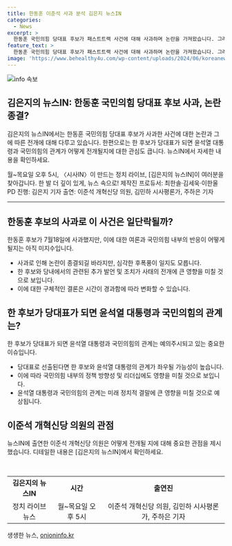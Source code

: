 ```yaml
---
title: 한동훈 이준석 사과 분석 김은지 뉴스IN
categories:
  - News
excerpt: >
  한동훈 국민의힘 당대표 후보가 패스트트랙 사건에 대해 사과하며 논란을 가져왔습니다. 그러나 이후 국민의힘 내에서 여전히 논란이 계속되고 있습니다. 이에 대한 후속 전개와 윤석열 대통령과의 관계에 대한 관심이 높아졌습니다. 〈시사IN〉의 [김은지의 뉴스IN] 프로그램에서는 이에 관한 궁금증을 해소하기 위한 라이브 방송이 예정되어 있습니다.
feature_text: >
  한동훈 국민의힘 당대표 후보가 패스트트랙 사건에 대해 사과하며 논란을 가져왔습니다. 그러나 이후 국민의힘 내에서 여전히 논란이 계속되고 있습니다. 이에 대한 후속 전개와 윤석열 대통령과의 관계에 대한 관심이 높아졌습니다. 〈시사IN〉의 [김은지의 뉴스IN] 프로그램에서는 이에 관한 궁금증을 해소하기 위한 라이브 방송이 예정되어 있습니다.
image: 'https://www.behealthy4u.com/wp-content/uploads/2024/06/koreanews.jpg'
---
```


<p><img src="https://www.behealthy4u.com/wp-content/uploads/2024/06/koreanews.jpg" alt="info 속보" /></p>

<h2 data-ke-size="size26">김은지의 뉴스IN: 한동훈 국민의힘 당대표 후보 사과, 논란 종결?</h2>

<p>김은지의 뉴스IN에서는 한동훈 국민의힘 당대표 후보가 사과한 사건에 대한 논란과 그에 따른 전개에 대해 다루고 있습니다. 한편으로는 한 후보가 당대표가 되면 윤석열 대통령과 국민의힘의 관계가 어떻게 전개될지에 대한 관심도 큽니다. 뉴스IN에서 자세한 내용을 확인하세요. </p>

<p data-ke-size="size16">월~목요일 오후 5시, 〈시사IN〉이 만드는 정치 라이브, [김은지의 뉴스IN]이 여러분을 찾아갑니다. 한 발 더 깊이 있게, 뉴스 속으로! 제작진 프로듀서: 최한솔·김세욱·이한울 PD 진행: 김은지 기자 출연: 이준석 개혁신당 의원, 김민하 시사평론가, 주하은 기자</p>

<hr>

<h2 data-ke-size="size26">한동훈 후보의 사과로 이 사건은 일단락될까?</h2>

<p>한동훈 후보가 7월18일에 사과했지만, 이에 대한 여론과 국민의힘 내부의 반응이 어떻게 될지는 아직 미지수입니다. </p>

<ul>
  <li>사과로 인해 논란이 종결되길 바라지만, 심각한 후폭풍이 일지도 모릅니다.</li>
  <li>한 후보와 당내에서의 관련된 추가 발언 및 조치가 사태의 전개에 큰 영향을 미칠 것으로 보입니다.</li>
  <li>이에 대한 구체적인 결론은 시간이 경과함에 따라 변화할 수 있습니다.</li>
</ul>

<h2 data-ke-size="size26">한 후보가 당대표가 되면 윤석열 대통령과 국민의힘의 관계는?</h2>

<p>한 후보가 당대표가 되면 윤석열 대통령과 국민의힘의 관계는 예의주시되고 있는 중요한 이슈입니다. </p>

<ul>
  <li>당대표로 선출된다면 한 후보와 윤석열 대통령의 관계가 좌우될 가능성이 높습니다.</li>
  <li>이에 따라 국민의힘 내부의 정책 방향성 및 리더십에도 영향을 미칠 것으로 보입니다.</li>
  <li>윤석열 대통령과 국민의힘의 관계는 미래 정치적 결말에 큰 영향을 미칠 것으로 예상됩니다.</li>
</ul>

<h2 data-ke-size="size26">이준석 개혁신당 의원의 관점</h2>

<p>뉴스IN에 출연한 이준석 개혁신당 의원은 어떻게 전개될 지에 대해 중요한 관점을 제시했습니다. 디테일한 내용은 [김은지의 뉴스IN]에서 확인하세요.</p>

<p data-ke-size="size16">&nbsp;</p>

<table>
<tbody>
<tr>
<td style="text-align: center; height: 17px;"><b>김은지의 뉴스IN</b></td>
<td style="text-align: center; height: 17px;"><b>시간</b></td>
<td style="text-align: center; height: 17px;"><b>출연진</b></td>
</tr>
<tr>
<td style="text-align: center; height: 17px;">정치 라이브 뉴스</td>
<td style="text-align: center; height: 17px;">월~목요일 오후 5시</td>
<td style="text-align: center; height: 17px;">이준석 개혁신당 의원, 김민하 시사평론가, 주하은 기자</td>
</tr>
</tbody>
</table>
생생한 뉴스, <a href="https://onioninfo.kr" rel="dofollow">onioninfo.kr</a>


